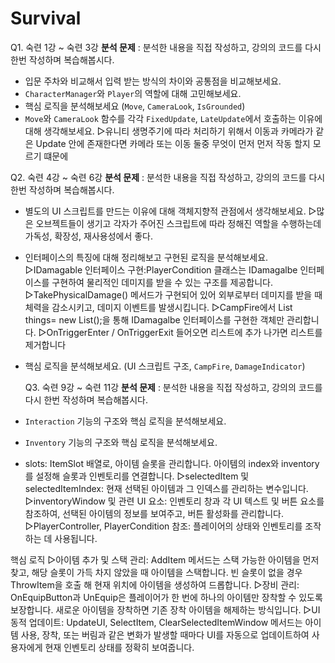 # Survival
 
Q1. 숙련 1강 ~ 숙련 3강
**분석 문제** : 분석한 내용을 직접 작성하고, 강의의 코드를 다시 한번 작성하며 복습해봅시다.

- 입문 주차와 비교해서 입력 받는 방식의 차이와 공통점을 비교해보세요.
- `CharacterManager`와 `Player`의 역할에 대해 고민해보세요.
- 핵심 로직을 분석해보세요 (`Move`, `CameraLook`, `IsGrounded`)
- `Move`와 `CameraLook` 함수를 각각 `FixedUpdate`, `LateUpdate`에서 호출하는 이유에 대해 생각해보세요.
  ▷유니티 생명주기에 따라 처리하기 위해서 이동과 카메라가 같은 Update 안에 존재한다면 카메라 또는 이동 둘중 무엇이 먼저 먼저 작동 할지 모르기 떄문에


Q2. 숙련 4강 ~ 숙련 6강
**분석 문제** : 분석한 내용을 직접 작성하고, 강의의 코드를 다시 한번 작성하며 복습해봅시다.

- 별도의 UI 스크립트를 만드는 이유에 대해 객체지향적 관점에서 생각해보세요.
  ▷많은 오브젝트들이 생기고 각자가 주어진 스크립트에 따라 정해진 역할을 수행하는데 가독성, 확장성, 재사용성에서 좋다.
  
- 인터페이스의 특징에 대해 정리해보고 구현된 로직을 분석해보세요.
  ▷IDamagable 인터페이스 구현:PlayerCondition 클래스는 IDamagalbe 인터페이스를 구현하여 물리적인 데미지를 받을 수 있는 구조를 제공합니다.
  ▷TakePhysicalDamage() 메서드가 구현되어 있어 외부로부터 데미지를 받을 때 체력을 감소시키고, 데미지 이벤트를 발생시킵니다.
  ▷CampFire에서 List<IDamagalbe> things= new List<IDamagalbe>();을 통해 IDamagalbe 인터페이스를 구현한 객체만 관리합니다.
  ▷OnTriggerEnter / OnTriggerExit 들어오면 리스트에 추가 나가면 리스트를 제거합니다
  
- 핵심 로직을 분석해보세요. (UI 스크립트 구조, `CampFire`, `DamageIndicator`)
    
  Q3. 숙련 9강 ~ 숙련 11강
  **분석 문제** : 분석한 내용을 직접 작성하고, 강의의 코드를 다시 한번 작성하며 복습해봅시다.

- `Interaction` 기능의 구조와 핵심 로직을 분석해보세요.
- `Inventory` 기능의 구조와 핵심 로직을 분석해보세요.
- slots: ItemSlot 배열로, 아이템 슬롯을 관리합니다. 아이템의 index와 inventory를 설정해 슬롯과 인벤토리를 연결합니다.
 ▷selectedItem 및 selectedItemIndex: 현재 선택된 아이템과 그 인덱스를 관리하는 변수입니다.
 ▷inventoryWindow 및 관련 UI 요소: 인벤토리 창과 각 UI 텍스트 및 버튼 요소를 참조하여, 선택된 아이템의 정보를 보여주고, 버튼 활성화를 관리합니다.
 ▷PlayerController, PlayerCondition 참조: 플레이어의 상태와 인벤토리를 조작하는 데 사용됩니다.

핵심 로직
 ▷아이템 추가 및 스택 관리: AddItem 메서드는 스택 가능한 아이템을 먼저 찾고, 해당 슬롯이 가득 차지 않았을 때 아이템을 스택합니다. 빈 슬롯이 없을 경우 ThrowItem을 호출 해 현재 위치에 아이템을 생성하여 드롭합니다.
 ▷장비 관리: OnEquipButton과 UnEquip은 플레이어가 한 번에 하나의 아이템만 장착할 수 있도록 보장합니다. 새로운 아이템을 장착하면 기존 장착 아이템을 해제하는 방식입니다.
 ▷UI 동적 업데이트: UpdateUI, SelectItem, ClearSelectedItemWindow 메서드는 아이템 사용, 장착, 또는 버림과 같은 변화가 발생할 때마다 UI를 자동으로 업데이트하여 사용자에게 현재 인벤토리 상태를 정확히 보여줍니다.

